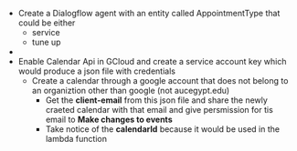 * Create a Dialogflow agent with an entity called AppointmentType that could be either
    * service
    * tune up
* 
* Enable Calendar Api in GCloud and create a service account key which would produce a json file with credentials
    * Create a calendar through a google account that does not belong to an organiztion other than google (not aucegypt.edu)
        * Get the **client-email** from this json file and share the newly craeted calendar with that email and give persmission for tis email to **Make changes to events** 
        * Take notice of the **calendarId** because it would be used in the lambda function